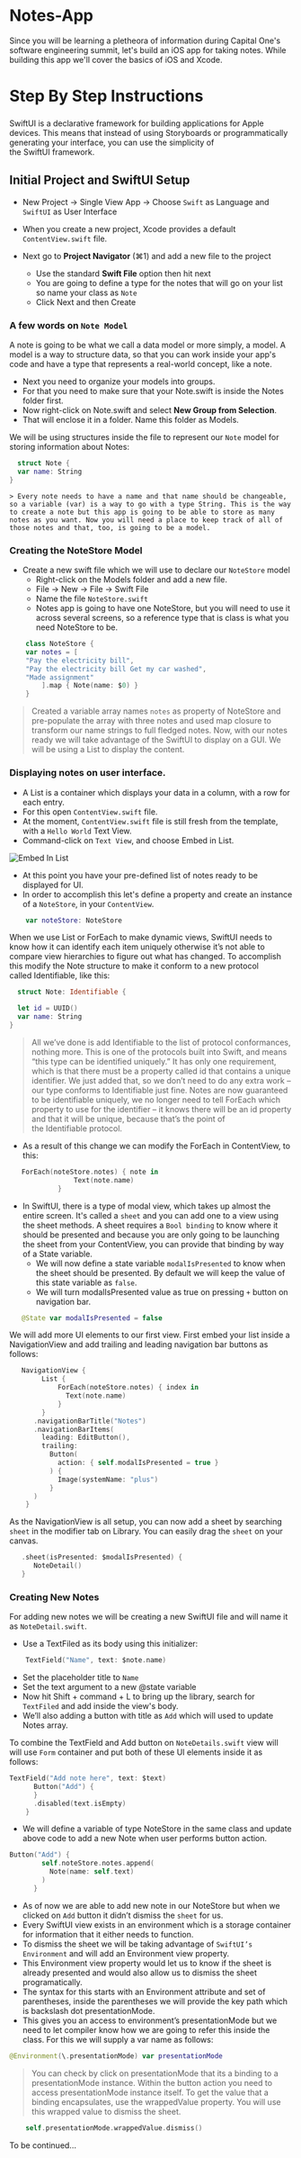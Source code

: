 # Notes-App
Since you will be learning a pletheora of information during Capital One's software engineering summit, let's build an iOS app for taking notes. While building this app we'll cover the basics of iOS and Xcode.

# Step By Step Instructions

###
SwiftUI is a declarative framework for building applications for Apple devices. 
This means that instead of using Storyboards or programmatically generating your interface, you can use the simplicity of the SwiftUI framework.

## Initial Project and SwiftUI Setup

* New Project -> Single View App -> Choose `Swift` as Language and `SwiftUI` as User Interface
* When you create a new project, Xcode provides a default `ContentView.swift` file.
 
* Next go to **Project Navigator** (⌘1) and add a new file to the project
  * Use the standard **Swift File** option then hit next
  * You are going to define a type for the notes that will go on your list so name your class as `Note`
  * Click Next and then Create
  
### A few words on `Note Model`
A note is going to be what we call a data model or more simply, a model.
A model is a way to structure data, so that you can work inside your app's code and have a type that represents a real-world concept, like a note.

   * Next you need to organize your models into groups.
   * For that you need to make sure that your Note.swift is inside the Notes folder first.
   * Now right-click on Note.swift and select **New Group from Selection**.
   * That will enclose it in a folder. Name this folder as Models.

We will be using structures inside the file to represent our `Note` model for storing information about Notes:
  ```swift
    struct Note {
    var name: String
 }
```
    > Every note needs to have a name and that name should be changeable, so a variable (var) is a way to go with a type String. This is the way to create a note but this app is going to be able to store as many notes as you want. Now you will need a place to keep track of all of those notes and that, too, is going to be a model.

### Creating the NoteStore Model
* Create a new swift file which we will use to declare our `NoteStore` model
  * Right-click on the Models folder and add a new file.
  * File -> New -> File -> Swift File
  * Name the file `NoteStore.swift`
  * Notes app is going to have one NoteStore, but you will need to use it across several screens, so a reference type that is class is what you need NoteStore to be.

```swift
    class NoteStore {
    var notes = [
    "Pay the electricity bill",
    "Pay the electricity bill Get my car washed",
    "Made assignment"
        ].map { Note(name: $0) }		
    }
```
   > Created a variable array names `notes` as property of NoteStore and pre-populate the array with three notes and used map closure to transform our name strings to full fledged notes. Now, with our notes ready we will take advantage of the SwiftUI to display on a GUI. We will be using a List to display the content. 


### Displaying notes on user interface.
   * A List is a container which displays your data in a column, with a row for each entry.
   * For this open `ContentView.swift` file.
   * At the moment, `ContentView.swift` file is still fresh from the template, with a `Hello World` Text View.
   * Command-click on `Text View`, and choose Embed in List.
   
  ![Embed In List](/Assets/MarkdownAssets/EmbedInList.png)

   * At this point you have your pre-defined list of notes ready to be displayed for UI.
   * In order to accomplish this let's define a property and create an instance of a `NoteStore`, in your `ContentView`.
```swift
    var noteStore: NoteStore
```
When we use List or ForEach to make dynamic views, SwiftUI needs to know how it can identify each item uniquely otherwise it’s not able to compare view hierarchies to figure out what has changed.
To accomplish this modify the Note structure to make it conform to a new protocol called Identifiable, like this:
  ```swift
    struct Note: Identifiable {

    let id = UUID()
    var name: String
 }
```
   > All we’ve done is add Identifiable to the list of protocol conformances, nothing more. This is one of the protocols built into Swift, and means “this type can be identified uniquely.” It has only one requirement, which is that there must be a property called id that contains a unique identifier. We just added that, so we don’t need to do any extra work – our type conforms to Identifiable just fine. Notes are now guaranteed to be identifiable uniquely, we no longer need to tell ForEach which property to use for the identifier – it knows there will be an id property and that it will be unique, because that’s the point of the Identifiable protocol.

   * As a result of this change we can modify the ForEach in ContentView, to this:
```swift
   ForEach(noteStore.notes) { note in
                Text(note.name)
            }
```
* In SwiftUI, there is a type of modal view, which takes up almost the entire screen. It's called a `sheet` and you can add one to a view using the sheet methods. 
     A sheet requires a `Bool binding` to know where it should be presented and because you are only going to be launching the sheet from your ContentView,
     you can provide that binding by way of a State variable.
    * We will now define a state variable `modalIsPresented` to know when the sheet should be presented. By default we will keep the value of this state variable as `false`.
    * We will turn modalIsPresented value as true on pressing `+` button on navigation bar.

```swift
   @State var modalIsPresented = false
```
We will add more UI elements to our first view. First embed your list inside a NavigationView and add trailing and leading navigation bar buttons as follows:
```swift
   NavigationView {
        List {
            ForEach(noteStore.notes) { index in
              Text(note.name)
            }
        }
      .navigationBarTitle("Notes")
      .navigationBarItems(
        leading: EditButton(),
        trailing:
          Button(
            action: { self.modalIsPresented = true }
          ) {
            Image(systemName: "plus")
          }
      )
    }
```

As the NavigationView is all setup, you can now add a sheet by searching `sheet` in the modifier tab on Library. You can easily drag the `sheet` on your canvas.
```swift
   .sheet(isPresented: $modalIsPresented) {
      NoteDetail()
   }
```
   

### Creating New Notes
For adding new notes we will be creating a new SwiftUI file and will name it as `NoteDetail.swift`.
   * Use a TextFiled as its body using this initializer:
```swift
	TextField("Name", text: $note.name)
```
   * Set the placeholder title to `Name`
   * Set the text argument to a new @state variable
   * Now hit Shift + command + L to bring up the library, search for `TextFiled` and add inside the view's body.
   * We’ll also adding a button with title as `Add` which will used to update Notes array.

To combine the TextField and Add button on `NoteDetails.swift` view will will use `Form` container and put both of these UI elements inside it as follows:
```swift
TextField("Add note here", text: $text)
      Button("Add") {
      }
      .disabled(text.isEmpty)
    }
```

* We will define a variable of type NoteStore in the same class and update above code to add a new Note when user performs button action.
```swift
Button("Add") {
        self.noteStore.notes.append(
          Note(name: self.text)
        )
      }
```
   * As of now we are able to add new note in our NoteStore but when we clicked on `Add` button it didn’t dismiss the `sheet` for us. 
   * Every SwiftUI view exists in an environment which is a storage container for information that it either needs to function.
   * To dismiss the sheet we will be taking advantage of `SwiftUI’s Environment` and will add an Environment view property.
   * This Environment view property would let us to know if the sheet is already presented and would also allow us to dismiss the sheet programatically.
   * The syntax for this starts with an Environment attribute and set of parentheses, inside the parentheses we will provide the key path which is backslash dot presentationMode.
   * This gives you an access to environment’s presentationMode but we need to let compiler know how
      we are going to refer this inside the class. For this we will supply a var name as follows:

```swift
@Environment(\.presentationMode) var presentationMode
```
   > You can check by click on presentationMode that its a binding to a presentationMode instance. Within the button action you need to access presentationMode instance itself. To get the value that a binding encapsulates, use the wrappedValue property. You will use this wrapped value to dismiss the sheet.
```swift
	self.presentationMode.wrappedValue.dismiss()
```

To be continued...


